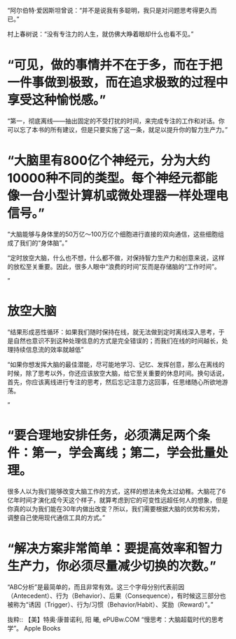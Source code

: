 “阿尔伯特·爱因斯坦曾说：“并不是说我有多聪明，我只是对问题思考得更久而已。”

村上春树说：“没有专注力的人生，就仿佛大睁着眼却什么也看不见。”

# “可见，做的事情并不在于多，而在于把一件事做到极致，而在追求极致的过程中享受这种愉悦感。”

“第一，彻底离线——抽出固定的不受打扰的时间，来完成专注的工作和对话。你可以忘了本书的所有建议，但是只要实施了这一条，就足以提升你的智力生产力。”

# “大脑里有800亿个神经元，分为大约10000种不同的类型。每个神经元都能像一台小型计算机或微处理器一样处理电信号。”

“大脑能够与身体里的50万亿～100万亿个细胞进行直接的双向通信，这些细胞组成了我们的“身体脑”。”

“定时放空大脑，什么也不想，什么都不做，对保持智力生产力和创意来说，这样的放松至关重要。因此，很多人眼中“浪费的时间”反而是存储脑的“工作时间”。

”
# 放空大脑
“结果形成恶性循环：如果我们随时保持在线，就无法做到定时离线深入思考，于是自然也意识不到这种处理信息的方式是完全错误的；而我们在线的时间越长，处理持续信息流的效率就越低”

“如果你想发挥大脑的最佳潜能，尽可能地学习、记忆、发挥创意，那么在离线的时候，除了思考以外，你还应该放空大脑，给它至关重要的休息时间。换句话说，首先，你应该离线进行专注的思考，然后忘记注意力这回事，任思绪随心所欲地游荡。

”

# “要合理地安排任务，必须满足两个条件：第一，学会离线；第二，学会批量处理。

很多人以为我们能够改变大脑工作的方式，这样的想法未免太过幼稚。大脑花了6亿年时间才演化成今天这个样子，就算考虑到它的可变性远超任何人的想象，但是你真的以为我们能在30年内做出改变？所以，我们需要根据大脑的优势和劣势，调整自己使用现代通信工具的方式。”

# “解决方案非常简单：要提高效率和智力生产力，你必须尽量减少切换的次数。”

“ABC分析”是最简单的，而且非常有效。这三个字母分别代表前因（Antecedent）、行为（Behavior）、后果（Consequence），有时候这三部分也被称为“诱因（Trigger）、行为/习惯（Behavior/Habit）、奖励（Reward）”。”

抜粋:: 【美】特奥·康普诺利, 阳 曦, ePUBw.COM  “慢思考：大脑超载时代的思考学”。 Apple Books  
